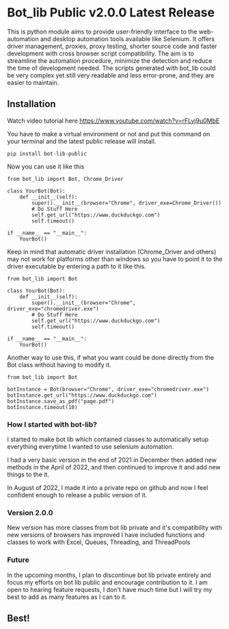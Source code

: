 # Bot_lib Public v2.0.0 Latest Release

This is python module aims to provide user-friendly interface to the web-automation and desktop automation tools available like Selenium. It offers driver management, proxies, proxy testing, shorter source code and faster development with cross browser script compatibility. The aim is to streamline the automation procedure, minimize the detection and reduce the time of development needed. The scripts generated with bot_lib could be very complex yet still very readable and less error-prone, and they are easier to maintain.

## Installation 

Watch video tutorial here https://www.youtube.com/watch?v=rFLyj9u0MbE

You have to make a virtual environment or not and put this command on your terminal and the latest public release will install.

```
pip install bot-lib-public
```

Now you can use it like this

```
from bot_lib import Bot, Chrome_Driver

class YourBot(Bot):
    def __init__(self):
        super().__init__(browser="Chrome", driver_exe=Chrome_Driver())
        # Do Stuff Here
        self.get_url("https://www.duckduckgo.com")
        self.timeout()

if __name__ == "__main__":
    YourBot()
```

Keep in mind that automatic driver installation (Chrome_Driver and others) may not work for platforms other than windows so you have to point it to the driver executable by entering a path to it like this.

```
from bot_lib import Bot

class YourBot(Bot):
    def __init__(self):
        super().__init__(browser="Chrome", driver_exe="chromedriver.exe")
        # Do Stuff Here
        self.get_url("https://www.duckduckgo.com")
        self.timeout()

if __name__ == "__main__":
    YourBot()
```

Another way to use this, if what you want could be done directly from the Bot class without having to modify it.

```
from bot_lib import Bot

botInstance = Bot(browser="Chrome", driver_exe="chromedriver.exe")
botInstance.get_url("https://www.duckduckgo.com")
botInstance.save_as_pdf("page.pdf")
botInstance.timeout(10) 

```

### How I started with bot-lib?

I started to make bot lib which contained classes to automatically setup everything everytime I wanted to use selenium automation. 

I had a very basic version in the end of 2021 in December then added new methods in the April of 2022, and then continued to improve it and add new things to the it. 

In August of 2022, I made it into a private repo on github and now I feel confident enough to release a public version of it.

### Version 2.0.0

New version has more classes from bot lib private and it's compatibility with new versions of browsers has improved
I have included functions and classes to work with Excel, Queues, Threading, and ThreadPools

### Future

In the upcoming months, I plan to discontinue bot lib private entirely and focus my efforts on bot lib public and encourage contribution to it. I am open to hearing feature requests, I don't have much time but I will try my best to add as many features as I can to it.

## Best!
